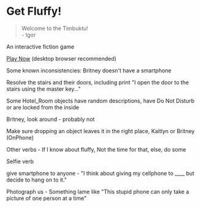# Get Fluffy!

> Welcome to the Timbuktu!<br>
>    \- Igor

An interactive fiction game

[Play Now](https://stone1343.github.io/get-fluffy/public/index.html) (desktop browser recommended)

Some known inconsistencies: Britney doesn't have a smartphone

Resolve the stairs and their doors, including print "I open the door to the stairs using the master key..."

Some Hotel_Room objects have random descriptions, have Do Not Disturb or are locked from the inside

Britney, look around - probably not

Make sure dropping an object leaves it in the right place, Kaitlyn or Britney (OnPhone)

Other verbs - If I know about fluffy, Not the time for that, else, do some

Selfie verb

give smartphone to anyone - "I think about giving my cellphone to ____ but decide to hang on to it."

Photograph us - Something lame like "This stupid phone can only take a picture of one person at a time"
